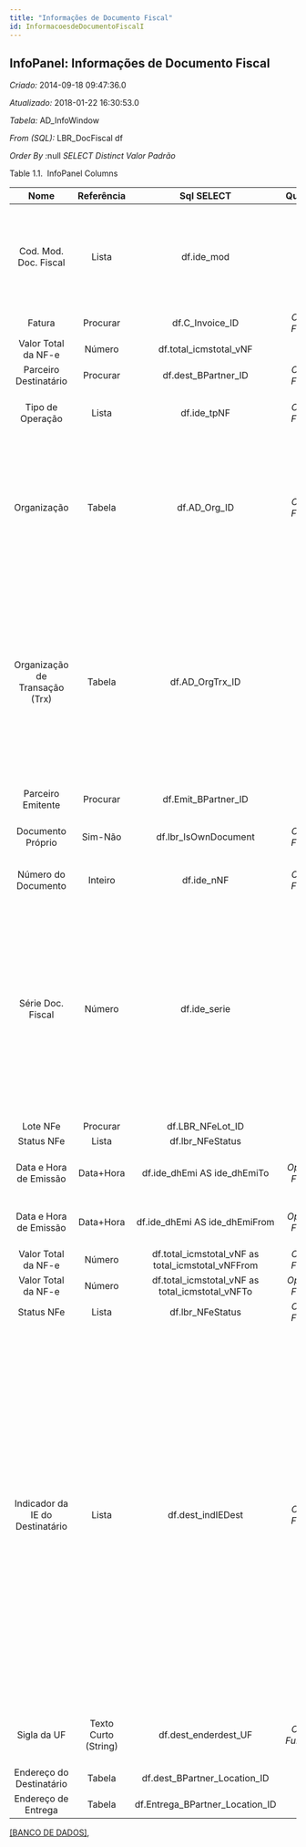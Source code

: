 ```yaml
---
title: "Informações de Documento Fiscal"
id: InformacoesdeDocumentoFiscalI
---
```

<div id="d124695e1" class="section chapter">

<div class="titlepage">

<div>

<div>

## InfoPanel: Informações de Documento Fiscal

</div>

</div>

</div>

<span class="emphasis"> *Criado:* </span>2014-09-18 09:47:36.0

<span class="emphasis"> *Atualizado:* </span>2018-01-22 16:30:53.0

<span class="emphasis"> *Tabela:* </span>AD\_InfoWindow

<span class="emphasis"> *From (SQL):* </span>LBR\_DocFiscal df

<span class="emphasis"> *Order By :*</span>null<span class="emphasis">
*SELECT Distinct* </span><span class="emphasis"> *Valor Padrão* </span>

<div id="d124695e29" class="table">

<div class="table-title">

Table 1.1.  InfoPanel
Columns

</div>

<div class="table-contents">

|              Nome               |      Referência      |                      Sql SELECT                       |                                       QueryCriteria                                       |                                          Descrição                                          |                                                                                                                                                                                                                                                              Comentário/Ajuda                                                                                                                                                                                                                                                               |
| :-----------------------------: | :------------------: | :---------------------------------------------------: | :---------------------------------------------------------------------------------------: | :-----------------------------------------------------------------------------------------: | :-----------------------------------------------------------------------------------------------------------------------------------------------------------------------------------------------------------------------------------------------------------------------------------------------------------------------------------------------------------------------------------------------------------------------------------------------------------------------------------------------------------------------------------------: |
|      Cod. Mod. Doc. Fiscal      |        Lista         |                      df.ide\_mod                      |                                                                                           | Utilizar o código 55 para identificação da NF-e, emitida em substituição ao modelo 1 ou 1A. |                                                                                                                                                                                                                    Utilizar o código 55 para identificação da NF-e, emitida em substituição ao modelo 1 ou 1A. Ref.: B06                                                                                                                                                                                                                    |
|             Fatura              |       Procurar       |                   df.C\_Invoice\_ID                   |  <span class="emphasis">*Operador:*</span>= <span class="emphasis">*Função:*</span>null   |                                   Identificador de Fatura                                   |                                                                                                                                                                                                                                                           O Documento da Fatura.                                                                                                                                                                                                                                                            |
|       Valor Total da NF-e       |        Número        |               df.total\_icmstotal\_vNF                |                                                                                           |                                            null                                             |                                                                                                                                                                                                                                                                  Ref.: W16                                                                                                                                                                                                                                                                  |
|      Parceiro Destinatário      |       Procurar       |                 df.dest\_BPartner\_ID                 |  <span class="emphasis">*Operador:*</span>= <span class="emphasis">*Função:*</span>null   |                                            null                                             |                                                                                                                                                                                                                                                                    null                                                                                                                                                                                                                                                                     |
|        Tipo de Operação         |        Lista         |                     df.ide\_tpNF                      |  <span class="emphasis">*Operador:*</span>= <span class="emphasis">*Função:*</span>null   |                           Define o Tipo de Operação do Documento                            |                                                                                                                                                                                                                                                           0 - Entradas 1 - Saídas                                                                                                                                                                                                                                                           |
|           Organização           |        Tabela        |                    df.AD\_Org\_ID                     |  <span class="emphasis">*Operador:*</span>= <span class="emphasis">*Função:*</span>null   |                          Entidade organizacional dentro da Empresa                          |                                                                                                                                                                                         Uma "Organização" é uma unidade de sua "Empresa" ou "Entidade Legal" - os exemplos são loja, departamento. Você pode compartilhar dados entre organizações.                                                                                                                                                                                         |
| Organização de Transação (Trx)  |        Tabela        |                   df.AD\_OrgTrx\_ID                   |                                                                                           |                            Executando ou iniciando a organização                            |                                                                                                                                         A organização que executa ou inicializa esta transação (para uma outra organização). A Organização possuidora não pode ser a organização de transação em um ambiente de bureau de serviços, com serviços centralizados e transações inter-organizacionais.                                                                                                                                          |
|        Parceiro Emitente        |       Procurar       |                 df.Emit\_BPartner\_ID                 |                                                                                           |                                            null                                             |                                                                                                                                                                                                                                                                    null                                                                                                                                                                                                                                                                     |
|        Documento Próprio        |       Sim-Não        |                 df.lbr\_IsOwnDocument                 |  <span class="emphasis">*Operador:*</span>= <span class="emphasis">*Função:*</span>null   |                        Identifica se este é um documento da empresa                         |                                                                                                                                                                                                                                                Identifica se este é um documento da empresa                                                                                                                                                                                                                                                 |
|       Número do Documento       |       Inteiro        |                      df.ide\_nNF                      |  <span class="emphasis">*Operador:*</span>= <span class="emphasis">*Função:*</span>null   |                                 Número do Documento Fiscal                                  |                                                                                                                                                                                                                                                   Número do Documento Fiscal - Ref : B08                                                                                                                                                                                                                                                    |
|        Série Doc. Fiscal        |        Número        |                     df.ide\_serie                     |                                                                                           |                                            null                                             |                                                                                                                 Série do Documento Fiscal, preencher com zeros na hipótese de a NF-e não possuir série. Série 890-899 de uso exclusivo para emissão de NF-e avulsa, pelo contribuinte com seu certificado digital, através do site do Fisco (procEmi=2). Serie 900-999 – uso exclusivo de NF-e emitidas no SCAN. Ref.: B07                                                                                                                  |
|            Lote NFe             |       Procurar       |                  df.LBR\_NFeLot\_ID                   |                                                                                           |                                            null                                             |                                                                                                                                                                                                                                                                    null                                                                                                                                                                                                                                                                     |
|           Status NFe            |        Lista         |                   df.lbr\_NFeStatus                   |                                                                                           |                                        Status da NFe                                        |                                                                                                                                                                                                                                                                    null                                                                                                                                                                                                                                                                     |
|     Data e Hora de Emissão      |      Data+Hora       |             df.ide\_dhEmi AS ide\_dhEmiTo             | <span class="emphasis">*Operador:*</span>\< = <span class="emphasis">*Função:*</span>null |                         Data e Hora de Emissão do Documento Fiscal                          |                                                                                                                                                                                                                                                         Formato AAAA-MM-DDTHH:MM:DD                                                                                                                                                                                                                                                         |
|     Data e Hora de Emissão      |      Data+Hora       |            df.ide\_dhEmi AS ide\_dhEmiFrom            | <span class="emphasis">*Operador:*</span>\> = <span class="emphasis">*Função:*</span>null |                         Data e Hora de Emissão do Documento Fiscal                          |                                                                                                                                                                                                                                                         Formato AAAA-MM-DDTHH:MM:DD                                                                                                                                                                                                                                                         |
|       Valor Total da NF-e       |        Número        | df.total\_icmstotal\_vNF as total\_icmstotal\_vNFFrom |  <span class="emphasis">*Operador:*</span>= <span class="emphasis">*Função:*</span>null   |                                            null                                             |                                                                                                                                                                                                                                                                  Ref.: W16                                                                                                                                                                                                                                                                  |
|       Valor Total da NF-e       |        Número        |  df.total\_icmstotal\_vNF as total\_icmstotal\_vNFTo  | <span class="emphasis">*Operador:*</span>\< = <span class="emphasis">*Função:*</span>null |                                            null                                             |                                                                                                                                                                                                                                                                  Ref.: W16                                                                                                                                                                                                                                                                  |
|           Status NFe            |        Lista         |                   df.lbr\_NFeStatus                   |  <span class="emphasis">*Operador:*</span>= <span class="emphasis">*Função:*</span>null   |                                        Status da NFe                                        |                                                                                                                                                                                                                                                                    null                                                                                                                                                                                                                                                                     |
| Indicador da IE do Destinatário |        Lista         |                  df.dest\_indIEDest                   |  <span class="emphasis">*Operador:*</span>= <span class="emphasis">*Função:*</span>null   |                                            null                                             | 1=Contribuinte ICMS (informar a IE do destinatário); 2=Contribuinte isento de Inscrição no cadastro de Contribuintes do ICMS; 9=Não Contribuinte, que pode ou não possuir Inscrição Estadual no Cadastro de Contribuintes do ICMS. Nota 1: No caso de NFC-e informar indIEDest=9 e não informar a tag IE do destinatário; Nota 2: No caso de operação com o Exterior informar indIEDest=9 e não informar a tag IE do destinatário; Nota 3: No caso de Contribuinte Isento de Inscrição (indIEDest=2), não informar a tag IE do destinatário |
|           Sigla da UF           | Texto Curto (String) |                df.dest\_enderdest\_UF                 |  <span class="emphasis">*Operador:*</span>= <span class="emphasis">*Função:*</span>Upper  |                        Informar ‘EX’ para operaçÃµes com o exterior.                        |                                                                                                                                                                                                                                           Informar ‘EX’ para operaçÃµes com o exterior. Ref.: E12                                                                                                                                                                                                                                           |
|    Endereço do Destinatário     |        Tabela        |            df.dest\_BPartner\_Location\_ID            |                                                                                           |                                            null                                             |                                                                                                                                                                                                                                                                    null                                                                                                                                                                                                                                                                     |
|       Endereço de Entrega       |        Tabela        |          df.Entrega\_BPartner\_Location\_ID           |                                                                                           |                                            null                                             |                                                                                                                                                                                                                                                                    null                                                                                                                                                                                                                                                                     |

</div>

</div>

  

[\[BANCO DE DADOS\]](data/DocumentoFiscalInfoinfodata.html),

</div>
